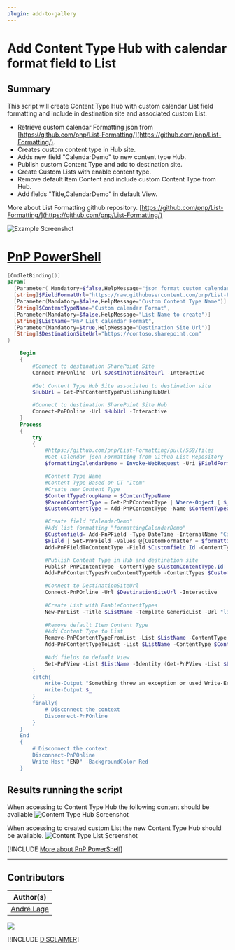 ```yaml
---
plugin: add-to-gallery
---
```


# Add Content Type Hub with calendar format field to List

## Summary

 This script will create Content Type Hub with custom calendar List field formatting and include in destination site and associated custom List. 
 - Retrieve custom calendar Formatting json from [https://github.com/pnp/List-Formatting/](https://github.com/pnp/List-Formatting/).
 - Creates custom content type in Hub site.
 - Adds new field "CalendarDemo" to new content type Hub.
 - Publish custom Content Type and add to destination site.
 - Create Custom Lists with enable content type.
 - Remove default Item Content and include custom Content Type from Hub.
 - Add fields "Title,CalendarDemo" in default View.

More about List Formatting github repository.
 [https://github.com/pnp/List-Formatting/](https://github.com/pnp/List-Formatting/)

![Example Screenshot](assets/ContentTypeHubFormatField.gif)

# [PnP PowerShell](#tab/pnpps)

```powershell
[CmdletBinding()]
param(
  [Parameter( Mandatory=$false,HelpMessage="json format custom calendar field.")]
  [string]$FieldFormatUrl="https://raw.githubusercontent.com/pnp/List-Formatting/25e27c252be744fabe6ea312ccc526b4d676fbae/column-samples/generic-neumorphism/generic-neumorphism-calendar.json",
  [Parameter(Mandatory=$false,HelpMessage="Custom Content Type Name")]
  [String]$ContentTypeName="Custom calendar Format",
  [Parameter(Mandatory=$false,HelpMessage="List Name to create")]
  [String]$ListName="PnP List calendar Format",
  [Parameter(Mandatory=$true,HelpMessage="Destination Site Url")]
  [String]$DestinationSiteUrl="https://contoso.sharepoint.com"
)

    Begin
    {
        #Connect to destination SharePoint Site
        Connect-PnPOnline -Url $DestinationSiteUrl -Interactive
        
        #Get Content Type Hub Site associated to destination site   
        $HubUrl = Get-PnPContentTypePublishingHubUrl

        #Connect to destination SharePoint Site Hub        
        Connect-PnPOnline -Url $HubUrl -Interactive
    }
    Process
    {
        try
        {
            #https://github.com/pnp/List-Formatting/pull/559/files
            #Get Calendar json Formatting from Github List Repository
            $formattingCalendarDemo = Invoke-WebRequest -Uri $FieldFormatUrl

            #Content Type Name
            #Content Type Based on CT "Item"
            #Create new Content Type 
            $ContentTypeGroupName = $ContentTypeName
            $ParentContentType = Get-PnPContentType | Where-Object { $_.Name -eq "Item" }
            $CustomContentType = Add-PnPContentType -Name $ContentTypeGroupName -Description $ContentTypeGroupName -Group $ContentTypeGroupName -ParentContentType $ParentContentType

            #Create field "CalendarDemo"
            #Add list formatting "formattingCalendarDemo"
            $Customfield= Add-PnPField -Type DateTime -InternalName "CalendarDemo" -DisplayName "CalendarDemo" -Group "Custom Columns"
            $Field | Set-PnPField -Values @{CustomFormatter = $formattingCalendarDemo.Content; DefaultValue="[today]" } -Identity $Customfield.Id
            Add-PnPFieldToContentType -Field $Customfield.Id -ContentType $CustomContentType.Name

            #Publish Content Type in Hub and destination site
            Publish-PnPContentType -ContentType $CustomContentType.Id 
            Add-PnPContentTypesFromContentTypeHub -ContentTypes $CustomContentType.Id -Site $DestinationSiteUrl

            #Connect to DestinationSiteUrl
            Connect-PnPOnline -Url $DestinationSiteUrl -Interactive
            
            #Create List with EnableContentTypes
            New-PnPList -Title $ListName -Template GenericList -Url "lists/$($ListName.Replace(" ","""))" -EnableContentTypes  | Out-Null
            
            #Remove default Item Content Type
            #Add Content Type to List
            Remove-PnPContentTypeFromList -List $ListName -ContentType "Item"
            Add-PnPContentTypeToList -List $ListName -ContentType $ContentTypeName
        
            #Add fields to default View
            Set-PnPView -List $ListName -Identity (Get-PnPView -List $ListName).Id -Fields "Title","CalendarDemo" | Out-Null
        }
        catch{
            Write-Output "Something threw an exception or used Write-Error"
            Write-Output $_
        }
        finally{
            # Disconnect the context  
            Disconnect-PnPOnline  
        }
    }
    End
    {
        # Disconnect the context  
        Disconnect-PnPOnline  
        Write-Host "END" -BackgroundColor Red
    }

```

## Results running the script 
When accessing to Content Type Hub the following content should be available
![Content Type Hub Screenshot](assets/ContentTypeHub.PNG)

When accessing to created custom List the new Content Type Hub should be available.
![Content Type List Screenshot](assets/ContentTypeHubList.PNG)


[!INCLUDE [More about PnP PowerShell](../../docfx/includes/MORE-PNPPS.md)]

***

## Contributors

| Author(s) |
|-----------|
| [André Lage](https://github.com/aaclage) |



<img src="https://m365-visitor-stats.azurewebsites.net/script-samples/scripts/spo-add-contenttypehub-format-field-to-List?labelText=Visitors" class="img-visitor" aria-hidden="true" />



[!INCLUDE [DISCLAIMER](../../docfx/includes/DISCLAIMER.md)]

